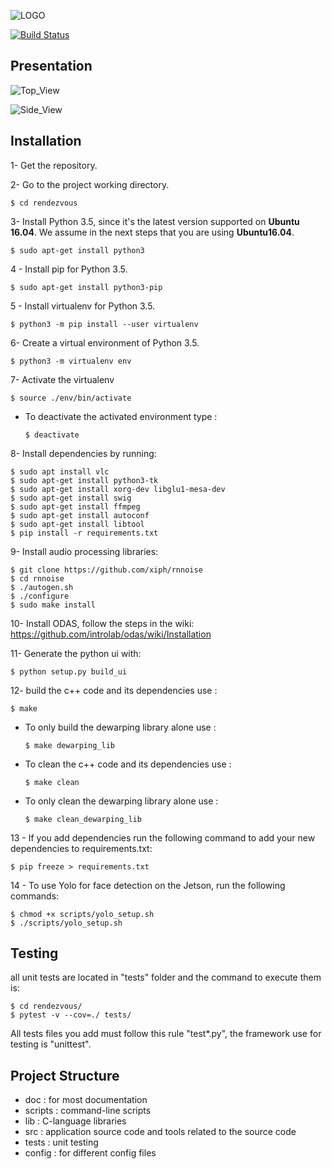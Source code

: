![LOGO](https://github.com/introlab/rendezvous/blob/master/screenshots/logo.svg)

[![Build Status](https://travis-ci.org/introlab/rendezvous.svg?branch=master)](https://travis-ci.org/introlab/rendezvous)

## Presentation

![Top_View](https://github.com/introlab/rendezvous/blob/master/screenshots/logo.svg)

![Side_View](https://github.com/introlab/rendezvous/blob/master/screenshots/sideview.svg)

## Installation

1- Get the repository.

2- Go to the project working directory.
    
    $ cd rendezvous

3- Install Python 3.5, since it's the latest version supported on **Ubuntu 16.04**. We assume in the next steps that you are using **Ubuntu16.04**.

    $ sudo apt-get install python3

4 - Install pip for Python 3.5.

    $ sudo apt-get install python3-pip

5 - Install virtualenv for Python 3.5.

    $ python3 -m pip install --user virtualenv

6- Create a virtual environment of Python 3.5.

    $ python3 -m virtualenv env

7- Activate the virtualenv

    $ source ./env/bin/activate

- To deactivate the activated environment type : 

      $ deactivate

8- Install dependencies by running:

    $ sudo apt install vlc
    $ sudo apt-get install python3-tk
    $ sudo apt-get install xorg-dev libglu1-mesa-dev
    $ sudo apt-get install swig
    $ sudo apt-get install ffmpeg
    $ sudo apt-get install autoconf
    $ sudo apt-get install libtool
    $ pip install -r requirements.txt

9- Install audio processing libraries:

    $ git clone https://github.com/xiph/rnnoise
    $ cd rnnoise
    $ ./autogen.sh
    $ ./configure
    $ sudo make install

10- Install ODAS, follow the steps in the wiki: https://github.com/introlab/odas/wiki/Installation

11- Generate the python ui with:

    $ python setup.py build_ui

12- build the c++ code and its dependencies use :

    $ make

- To only build the dewarping library alone use :

      $ make dewarping_lib

- To clean the c++ code and its dependencies use :

      $ make clean

- To only clean the dewarping library alone use :

      $ make clean_dewarping_lib

13 - If you add dependencies run the following command to add your new dependencies to requirements.txt:
    
    $ pip freeze > requirements.txt


14 - To use Yolo for face detection on the Jetson, run the following commands:

    $ chmod +x scripts/yolo_setup.sh
    $ ./scripts/yolo_setup.sh

## Testing
all unit tests are located in "tests" folder and the command to execute them is:

    $ cd rendezvous/ 
    $ pytest -v --cov=./ tests/

All tests files you add must follow this rule "test*.py", the framework use for testing is "unittest".

## Project Structure

- doc : for most documentation
- scripts : command-line scripts
- lib : C-language libraries
- src : application source code and tools related to the source code
- tests : unit testing
- config : for different config files
